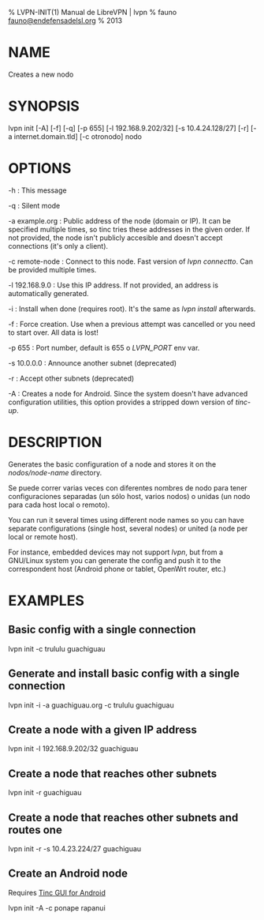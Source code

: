 % LVPN-INIT(1) Manual de LibreVPN | lvpn
% fauno <fauno@endefensadelsl.org>
% 2013

# NAME

Creates a new nodo


# SYNOPSIS

lvpn init [-A] [-f] [-q] [-p 655] [-l 192.168.9.202/32] [-s 10.4.24.128/27] [-r] [-a internet.domain.tld] [-c otronodo] nodo


# OPTIONS

-h
:    This message

-q
:    Silent mode

-a example.org
:     Public address of the node (domain or IP).  It can be specified
      multiple times, so tinc tries these addresses in the given order.
      If not provided, the node isn't publicly accesible and doesn't
      accept connections (it's only a client).

-c remote-node
:    Connect to this node.  Fast version of _lvpn connectto_.  Can be
     provided multiple times.

-l 192.168.9.0
:    Use this IP address.  If not provided, an address is automatically
     generated.

-i
:    Install when done (requires root).  It's the same as _lvpn install_
     afterwards.

-f
:    Force creation.  Use when a previous attempt was cancelled or you
     need to start over.  All data is lost!

-p 655
:    Port number, default is 655 o *LVPN_PORT* env var.

-s 10.0.0.0
:    Announce another subnet (deprecated)

-r
:   Accept other subnets (deprecated)

-A
:    Creates a node for Android.  Since the system doesn't have advanced
     configuration utilities, this option provides a stripped down
     version of _tinc-up_.


# DESCRIPTION

Generates the basic configuration of a node and stores it on the
_nodos/node-name_ directory.

Se puede correr varias veces con diferentes nombres de nodo para tener
configuraciones separadas (un sólo host, varios nodos) o unidas (un nodo
para cada host local o remoto).

You can run it several times using different node names so you can have
separate configurations (single host, several nodes) or united (a node
per local or remote host).

For instance, embedded devices may not support _lvpn_, but from a
GNU/Linux system you can generate the config and push it to the
correspondent host (Android phone or tablet, OpenWrt router, etc.)


# EXAMPLES

## Basic config with a single connection

  lvpn init -c trululu guachiguau

## Generate and install basic config with a single connection

  lvpn init -i -a guachiguau.org -c trululu guachiguau

## Create a node with a given IP address

  lvpn init -l 192.168.9.202/32 guachiguau

## Create a node that reaches other subnets

  lvpn init -r guachiguau

## Create a node that reaches other subnets and routes one

  lvpn init -r -s 10.4.23.224/27 guachiguau

## Create an Android node

Requires [Tinc GUI for Android](http://tinc_gui.poirsouille.org/)

  lvpn init -A -c ponape rapanui

